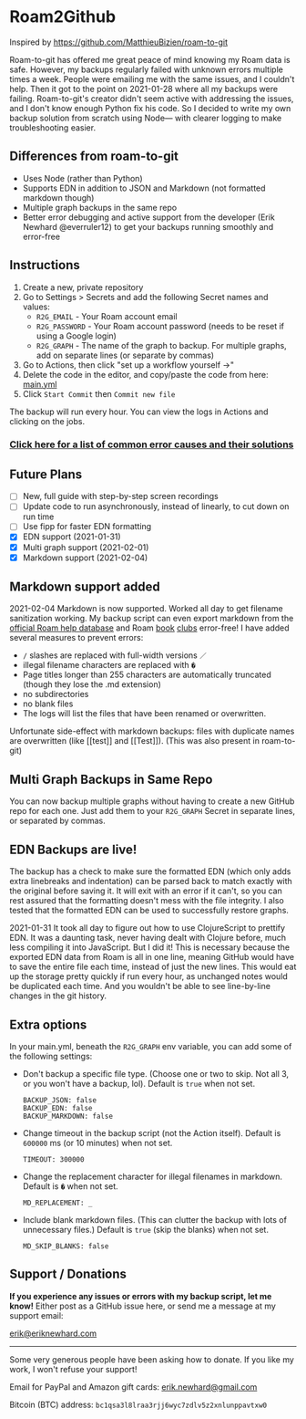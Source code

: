 # Roam2Github

Inspired by https://github.com/MatthieuBizien/roam-to-git

Roam-to-git has offered me great peace of mind knowing my Roam data is safe. However, my backups regularly failed with unknown errors multiple times a week. People were emailing me with the same issues, and I couldn't help. Then it got to the point on 2021-01-28 where all my backups were failing. Roam-to-git's creator didn't seem active with addressing the issues, and I don't know enough Python fix his code. So I decided to write my own backup solution from scratch using Node— with clearer logging to make troubleshooting easier.

## Differences from roam-to-git

- Uses Node (rather than Python)
- Supports EDN in addition to JSON and Markdown (not formatted markdown though)
- Multiple graph backups in the same repo
- Better error debugging and active support from the developer (Erik Newhard @everruler12) to get your backups running smoothly and error-free

## Instructions

1. Create a new, private repository
2. Go to Settings > Secrets and add the following Secret names and values:
    - `R2G_EMAIL` - Your Roam account email
    - `R2G_PASSWORD` - Your Roam account password (needs to be reset if using a Google login)
    - `R2G_GRAPH` - The name of the graph to backup. For multiple graphs, add on separate lines (or separate by commas)
3. Go to Actions, then click "set up a workflow yourself →"
4. Delete the code in the editor, and copy/paste the code from here: [main.yml](https://raw.githubusercontent.com/everruler12/roam2github-demo/main/.github/workflows/main.yml)
5. Click `Start Commit` then `Commit new file`

The backup will run every hour. You can view the logs in Actions and clicking on the jobs.

### [Click here for a list of common error causes and their solutions](https://github.com/everruler12/roam2github-demo#common-error-causes)

## Future Plans

- [ ] New, full guide with step-by-step screen recordings
- [ ] Update code to run asynchronously, instead of linearly, to cut down on run time
- [ ] Use fipp for faster EDN formatting
- [x] EDN support (2021-01-31)
- [x] Multi graph support (2021-02-01)
- [x] Markdown support (2021-02-04)

## Markdown support added

2021-02-04 Markdown is now supported. Worked all day to get filename sanitization working. My backup script can even export markdown from the [official Roam help database](https://roamresearch.com/#/app/help) and Roam [book](https://roamresearch.com/#/app/roam-book-club) [clubs](https://roamresearch.com/#/app/roam-book-club-2) error-free! I have added several measures to prevent errors:

- `/` slashes are replaced with full-width versions `／`
- illegal filename characters are replaced with `�`
- Page titles longer than 255 characters are automatically truncated (though they lose the .md extension)
- no subdirectories
- no blank files
- The logs will list the files that have been renamed or overwritten.

Unfortunate side-effect with markdown backups: files with duplicate names are overwritten (like [[test]] and [[Test]]). (This was also present in roam-to-git)

## Multi Graph Backups in Same Repo

You can now backup multiple graphs without having to create a new GitHub repo for each one. Just add them to your `R2G_GRAPH` Secret in separate lines, or separated by commas.

## EDN Backups are live!

The backup has a check to make sure the formatted EDN (which only adds extra linebreaks and indentation) can be parsed back to match exactly with the original before saving it. It will exit with an error if it can't, so you can rest assured that the formatting doesn't mess with the file integrity. I also tested that the formatted EDN can be used to successfully restore graphs.

2021-01-31 It took all day to figure out how to use ClojureScript to prettify EDN. It was a daunting task, never having dealt with Clojure before, much less compiling it into JavaScript. But I did it! This is necessary because the exported EDN data from Roam is all in one line, meaning GitHub would have to save the entire file each time, instead of just the new lines. This would eat up the storage pretty quickly if run every hour, as unchanged notes would be duplicated each time. And you wouldn't be able to see line-by-line changes in the git history.

## Extra options

In your main.yml, beneath the `R2G_GRAPH` env variable, you can add some of the following settings:

- Don't backup a specific file type. (Choose one or two to skip. Not all 3, or you won't have a backup, lol). Default is `true` when not set.

    ```
    BACKUP_JSON: false
    BACKUP_EDN: false
    BACKUP_MARKDOWN: false
    ```
    
- Change timeout in the backup script (not the Action itself). Default is `600000` ms (or 10 minutes) when not set.

    ```
    TIMEOUT: 300000
    ```
    
- Change the replacement character for illegal filenames in markdown. Default is `�` when not set.

    ```
    MD_REPLACEMENT: _
    ```

- Include blank markdown files. (This can clutter the backup with lots of unnecessary files.) Default is `true` (skip the blanks) when not set.

    ```
    MD_SKIP_BLANKS: false
    ```

## Support / Donations

**If you experience any issues or errors with my backup script, let me know!** Either post as a GitHub issue here, or send me a message at my support email:

[erik@eriknewhard.com](mailto:erik@eriknewhard.com)

---

Some very generous people have been asking how to donate. If you like my work, I won't refuse your support!

Email for PayPal and Amazon gift cards: [erik.newhard@gmail.com](erik.newhard@gmail.com)

Bitcoin (BTC) address: `bc1qsa3l8lraa3rjj6wyc7zdlv5z2xnlunppavtxw0`
